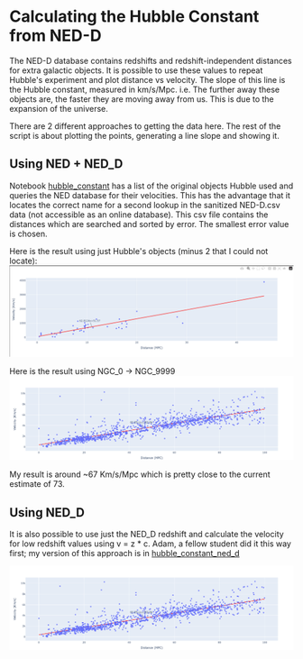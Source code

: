 # Calculating the Hubble Constant from NED-D

The NED-D database contains redshifts and redshift-independent distances for extra galactic objects.  It is possible to use these values to repeat Hubble's experiment and plot distance vs velocity.  The slope of this line is the Hubble constant, measured in km/s/Mpc.  i.e. The further away these objects are, the faster they are moving away from us.  This is due to the expansion of the universe.

There are 2 different approaches to getting the data here.  The rest of the script is about plotting the points, generating a line slope and showing it.

## Using NED + NED_D
Notebook [hubble_constant](hubble_constant.ipynb) has a list of the original objects Hubble used and queries the NED database for their velocities.  This has the advantage that it locates the correct name for a second lookup in the sanitized NED-D.csv data (not accessible as an online database).  This csv file contains the distances which are searched and sorted by error.  The smallest error value is chosen.

Here is the result using just Hubble's objects (minus 2 that I could not locate):
![Screenshot3](screenshots/3.png)

Here is the result using NGC_0 -> NGC_9999
![Screenshot2](screenshots/2.png)

My result is around ~67 Km/s/Mpc which is pretty close to the current estimate of 73.

## Using NED_D
It is also possible to use just the NED_D redshift and calculate the velocity for low redshift values using v = z * c.  Adam, a fellow student did it this way first; my version of this approach is in [hubble_constant_ned_d](hubble_constant_ned_d.ipynb)

![Screenshot1](screenshots/2.png)
